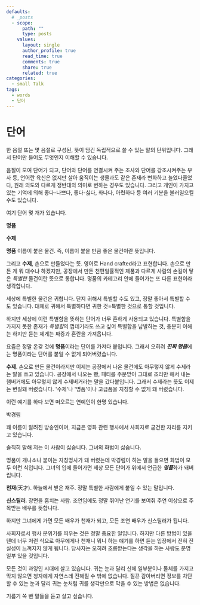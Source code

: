 ```yaml
---
defaults:
  # _posts
  - scope:
      path: ""
      type: posts
    values:
      layout: single
      author_profile: true
      read_time: true
      comments: true
      share: true
      related: true
categories:
  - small Talk
tags:
  - words
  - 단어
---
```

# 단어

한 음절 또는 몇 음절로 구성된, 뜻이 담긴 독립적으로 쓸 수 있는 말의 단위입니다. 그래서 단어만 들어도 무엇인지 이해할 수 있습니다.

음절이 모여 단어가 되고, 단어와 단어를 연결시켜 주는 조사와 단어를 강조시켜주는 부사 등, 언어란 육신은 없지만 살아 움직이는 생물과도 같은 존재라 변화하고 늘었다줄었다, 원래 의도와 다르게 정반대의 의미로 변하는 경우도 있습니다. 그리고 개인이 가지고 있는 기억에 의해 좋다-나쁘다, 좋다-싫다, 화나다, 아련하다 등 여러 기분을 불러일으킬 수도 있습니다.

여기 단어 몇 개가 있습니다.

**명품**

**수제**

**명품** 이름이 붙은 물건. 즉, 이름이 붙을 만큼 좋은 물건이란 뜻입니다.

그리고 **수제**, 손으로 만들었다는 뜻. 영어로 Hand crafted라고 표현합니다. 손으로 만든 게 뭐 대수냐 하겠지만, 공장에서 만든 천편일률적인 제품과 다르게 사람의 손길이 닿은 *특별한* 물건이란 뜻으로 통합니다. 명품의 카테고리 안에 들어가는 또 다른 표현이라 생각합니다.

세상에 특별한 물건은 귀합니다. 단지 귀해서 특별할 수도 있고, 정말 좋아서 특별할 수도 있습니다. 대체로 귀해서 특별하다면 귀한 것=특별한 것으로 통할 것입니다.

하지만 세상에 이런 특별함을 뜻하는 단어가 너무 흔하게 사용되고 있습니다. 특별함을 가지지 못한 존재가 *특별함*의 껍데기라도 쓰고 싶어 특별함을 남발하는 것, 충분히 이해는 하지만 듣는 제게는 짜증과 혼란을 가져옵니다.

요즘은 정말 온갖 것에 **명품**이라는 단어를 가져다 붙입니다. 그래서 오히려 ***진짜 명품***에는 명품이라는 단어를 붙일 수 없게 되어버렸습니다.

**수제**. 손으로 만든 물건이라지만 이제는 공장에서 나온 물건에도 아무렇지 않게 수제라는 말을 쓰고 있습니다. 공장에서 나오는 빵, 패티를 주문받아 그대로 조리만 해서 내는 햄버거에도 아무렇지 않게 수제버거라는 말을 갔다붙입니다. 그래서 수제라는 뜻도 이제는 변질돼 버렸습니다. '수제'나 '명품'이나 고급품을 지칭할 수 없게 돼 버렸습니다.

이런 얘기를 하다 보면 떠오르는 연예인이 한명 있습니다.

박경림

꽤 이름이 알려진 방송인이며, 지금은 영화 관련 행사에서 사회자로 굳건한 자리를 지키고 있습니다.

솔직히 말해 저는 이 사람이 싫습니다. 그녀의 화법이 싫습니다.

명품이 개나소나 붙이는 지칭명사가 돼 버렸는데 박경림이 하는 말을 들으면 화법이 모두 이런 식입니다. 그녀의 입에 들어가면 세상 모든 단어가 위에서 언급한 ***명품***화가 돼버립니다.

**천재**(天才). 하늘에서 받은 재주. 정말 특별한 사람에게 붙일 수 있는 말입니다.

**신스틸러**. 장면을 훔치는 사람. 조연임에도 정말 뛰어난 연기를 보여줘 주연 이상으로 주목받는 배우를 뜻합니다.

하지만 그녀에게 가면 모든 배우가 천재가 되고, 모든 조연 배우가 신스틸러가 됩니다.

사회자로서 행사 분위기를 띄우는 것은 정말 중요한 일입니다. 하지만 다른 방법이 있을 텐데 너무 저런 식으로 아무에게나 천재니 뭐니 하는 얘기를 하면 듣는 입장에서 전혀 진실성이 느껴지지 않게 됩니다. 당사자는 오히려 조롱받는다는 생각을 하는 사람도 분명 일부 있을 것입니다.

모든 것이 과잉인 시대에 살고 있습니다. 귀는 눈과 달리 신체 일부분이나 물체를 가지고 막지 않으면 청자에게 자연스레 전해질 수 밖에 없습니다. 질끈 감아버리면 정보를 차단할 수 있는 눈과 달리 귀는 눈처럼 귀를 생각만으로 막을 수 있는 방법은 없습니다.

기름기 쏙 뺀 말들을 듣고 살고 싶습니다.
